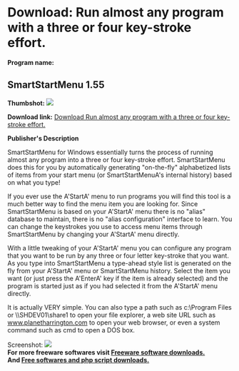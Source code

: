 # Download: Run almost any program with a three or four key-stroke effort.

**Program name:**

## SmartStartMenu 1.55

  
**Thumbshot:** ![](http://www.freewarefiles.com/screenshot/smartstartmenuph_md.gif)   
  
**Download link:** [Download Run almost any program with a three or four key-stroke effort.](http://freesoftwares.boysofts.com/SmartStartMenu_program_22205.html)  
  


**Publisher's Description**  
  


SmartStartMenu for Windows essentially turns the process of running almost any program into a three or four key-stroke effort. SmartStartMenu does this for you by automatically generating "on-the-fly" alphabetized lists of items from your start menu (or SmartStartMenuA's internal history) based on what you type! 

If you ever use the A'StartA' menu to run programs you will find this tool is a much better way to find the menu item you are looking for. Since SmartStartMenu is based on your A'StartA' menu there is no "alias" database to maintain, there is no "alias configuration" interface to learn. You can change the keystrokes you use to access menu items through SmartStartMenu by changing your A'StartA' menu directly.

With a little tweaking of your A'StartA' menu you can configure any program that you want to be run by any three or four letter key-stroke that you want. As you type into SmartStartMenu a type-ahead style list is generated on the fly from your A'StartA' menu or SmartStartMenu history. Select the item you want (or just press the A'EnterA' key if the item is already selected) and the program is started just as if you had selected it from the A'StartA' menu directly. 

It is actually VERY simple. You can also type a path such as c:\Program Files or \\\SHDEV01\share1 to open your file explorer, a web site URL such as www.planetharrington.com to open your web browser, or even a system command such as cmd to open a DOS box. 

  
  
Screenshot: ![](http://www.freewarefiles.com/screenshot/smartstartmenuph.gif)   
**For more freeware softwares visit [Freeware software downloads.](http://freesoftwares.boysofts.com/)**   
**And [Free softwares and php script downloads.](http://www.boysofts.com/)**
